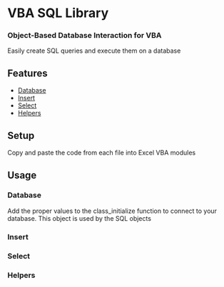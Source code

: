 VBA SQL Library
=====================

### Object-Based Database Interaction for VBA

Easily create SQL queries and execute them on a database

Features
--------
 * [Database](#database)
 * [Insert](#insert)
 * [Select](#select)
 * [Helpers](#helpers)
 
 Setup
-----

 Copy and paste the code from each file into Excel VBA modules
 
 Usage
-----

### Database
Add the proper values to the class_initialize function to connect to your database.
This object is used by the SQL objects

### Insert


### Select

### Helpers

